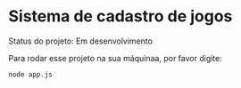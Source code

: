 <h1>Sistema de cadastro de jogos</h1>

Status do projeto: Em desenvolvimento

Para rodar esse projeto na sua máquinaa, por favor digite:

```
node app.js
```
